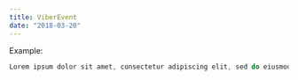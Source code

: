```yaml
---
title: ViberEvent
date: "2018-03-20"
---
```


Example:

```js
Lorem ipsum dolor sit amet, consectetur adipiscing elit, sed do eiusmod tempor incididunt ut labore et dolore magna aliqua
```


